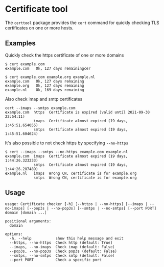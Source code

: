 # Certificate tool

The `certtool` package provides the `cert` command for quickly checking TLS certificates on one or more hosts.

## Examples

Quickly check the https certificate of one or more domains

```shell-session
$ cert example.com
example.com   Ok, 127 days remainingcer

$ cert example.com example.org example.nl
example.com   Ok, 127 days remaining 
example.org   Ok, 127 days remaining 
example.nl    Ok, 169 days remaining
```

Also check imap and smtp certificates

```shell-session
cert --imaps --smtps example.com
example.com  https  Certificate is expired (valid until 2021-09-30 22:54:11) 
             imaps  Certificate almost expired (19 days, 1:45:51.654055) 
             smtps  Certificate almost expired (19 days, 1:45:51.604624)
```

It's also possible to not check https by specifying `--no-https`

```shell-session
$ cert --imaps --smtps --no-https example.com example.nl
example.com  imaps  Certificate almost expired (19 days, 1:44:26.323233) 
             smtps  Certificate almost expired (19 days, 1:44:26.287489) 
example.nl   imaps  Wrong CN, certificate is for example.org
             smtps  Wrong CN, certificate is for example.org
```

## Usage

```
usage: Certificate checker [-h] [--https | --no-https] [--imaps | --no-imaps] [--pop3s | --no-pop3s] [--smtps | --no-smtps] [--port PORT] domain [domain ...]

positional arguments:
  domain

options:
  -h, --help           show this help message and exit
  --https, --no-https  Check http (default: True)
  --imaps, --no-imaps  Check imap (default: False)
  --pop3s, --no-pop3s  Check pop3s (default: False)
  --smtps, --no-smtps  Check smtp (default: False)
  --port PORT          Check a specific port
```